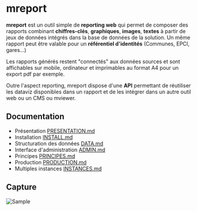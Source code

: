 # mreport

**mreport** est un outil simple de **reporting web** qui permet de composer des rapports combinant **chiffres-clés**, **graphiques**, **images**, **textes** à partir de jeux de données intégrés dans la base de données de la solution. Un même rapport peut être valable pour un **référentiel d'identités** (Communes, EPCI,  gares...)

Les rapports générés restent "connectés"   aux données sources et sont affichables sur mobile, ordinateur et imprimables au format A4 pour un export pdf par exemple.

Outre l'aspect reporting, mreport dispose d'une **API** permettant de réutiliser les dataviz disponibles dans un rapport et de les intégrer dans un autre outil web ou un CMS ou mviewer.

## Documentation

* Présentation [PRESENTATION.md](docs/PRESENTATION.md)
* Installation [INSTALL.md](docs/INSTALL.md)
* Structuration des données [DATA.md](docs/DATA.md)
* Interface d'administration [ADMIN.md](docs/ADMIN.md)
* Principes [PRINCIPES.md](docs/PRINCIPES.md)
* Production [PRODUCTION.md](docs/PRODUCTION.md)
* Multiples instances [INSTANCES.md](docs/INSTANCES.md)


## Capture

![Sample](docs/img/report.png "Sample")
